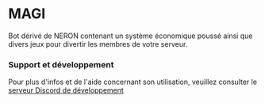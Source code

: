 # MAGI
Bot dérivé de NERON contenant un système économique poussé ainsi que divers jeux pour divertir les membres de votre serveur.

### Support et développement
Pour plus d'infos et de l'aide concernant son utilisation, veuillez consulter le [serveur Discord de développement](discord.gg/65WFUXsgtq)
